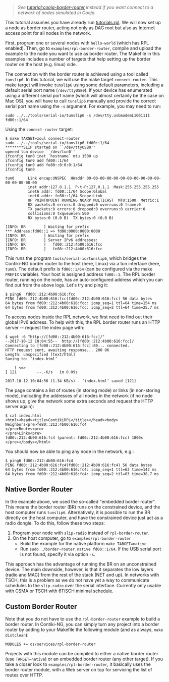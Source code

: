 > _See [tutorial:cooja-border-router] instead if you want connect to a network of nodes simulated in Cooja._

This tutorial assumes you have already run [tutorials:rpl].
We will now set up a node as border router, acting not only as DAG root but also as Internet access point for all nodes in the network.

First, program one or several nodes with `hello-world` (which has RPL enabled). Then, go to `examples/rpl-border-router`, compile and upload the example to the node you want to use as border router. The Makefile in this examples includes a number of targets that help setting up the border router on the host (e.g. linux) side.

The connection with the border router is achieved using a tool called `tunslip6`. In this tutorial, we will use the make target `connect-router`. This make target will invoke `tunslip6` using some default parameters, including a default serial port name (`/dev/ttyUSB0`). If your device has enumerated using a different serial port name (which will almost certainly be the case on Mac OS), you will have to call `tunslip6` manually and provide the correct serial port name using the `-s` argument. For example, you may need to run:

```
sudo ../../tools/serial-io/tunslip6 -s /dev/tty.usbmodemL1001111 fd00::1/64
```

Using the `connect-router` target:
```
$ make TARGET=zoul connect-router 
sudo ../../tools/serial-io/tunslip6 fd00::1/64
********SLIP started on ``/dev/ttyUSB0''
opened tun device ``/dev/tun0''
ifconfig tun0 inet `hostname` mtu 1500 up
ifconfig tun0 add fd00::1/64
ifconfig tun0 add fe80::0:0:0:1/64
ifconfig tun0

tun0      Link encap:UNSPEC  HWaddr 00-00-00-00-00-00-00-00-00-00-00-00-00-00-00-00  
          inet addr:127.0.1.1  P-t-P:127.0.1.1  Mask:255.255.255.255
          inet6 addr: fd00::1/64 Scope:Global
          inet6 addr: fe80::1/64 Scope:Link
          UP POINTOPOINT RUNNING NOARP MULTICAST  MTU:1500  Metric:1
          RX packets:0 errors:0 dropped:0 overruns:0 frame:0
          TX packets:0 errors:0 dropped:0 overruns:0 carrier:0
          collisions:0 txqueuelen:500 
          RX bytes:0 (0.0 B)  TX bytes:0 (0.0 B)

[INFO: BR        ] Waiting for prefix
*** Address:fd00::1 => fd00:0000:0000:0000
[INFO: BR        ] Waiting for prefix
[INFO: BR        ] Server IPv6 addresses:
[INFO: BR        ]   fd00::212:4b00:616:fcc
[INFO: BR        ]   fe80::212:4b00:616:fcc
```

This runs the program `tools/serial-io/tunslip6`, which bridges the Contiki-NG border router to the host (here, Linux) via a tun interface (here, `tun0`). The default prefix is `fd00::1/64` (can be configured via the make `PREFIX` variable). Your host is assigned address `fd00::1`. The RPL border router, running on the node, has an auto-configured address which you can find out from the above logs. Let's try and ping it:
```
$ ping6  fd00::212:4b00:616:fcc
PING fd00::212:4b00:616:fcc(fd00::212:4b00:616:fcc) 56 data bytes
64 bytes from fd00::212:4b00:616:fcc: icmp_seq=1 ttl=64 time=154 ms
64 bytes from fd00::212:4b00:616:fcc: icmp_seq=2 ttl=64 time=25.7 ms
```

To access nodes inside the RPL network, we first need to find out their global IPv6 address. To help with this, the RPL border router runs an HTTP server -- request the index page with:
```
$ wget -6 "http://[fd00::212:4b00:616:fcc]/"
--2017-10-12 10:04:55--  http://[fd00::212:4b00:616:fcc]/
Connecting to [fd00::212:4b00:616:fcc]:80... connected.
HTTP request sent, awaiting response... 200 OK
Length: unspecified [text/html]
Saving to: ‘index.html’

    [ <=>                                                                                                                                                                ] 121         --.-K/s   in 0.09s   

2017-10-12 10:04:56 (1.34 KB/s) - ‘index.html’ saved [121]
```

The page contains a list of routes (in storing mode) or links (in non-storing mode), indicating the addresses of all nodes in the network (if no node shows up, give the network some extra seconds and request the HTTP server again):
```
$ cat index.html
<html><head><title>ContikiRPL</title></head><body>
Neighbors<pre>fe80::212:4b00:616:fc4
</pre>Routes<pre>
</pre>Links<pre>
fd00::212:4b00:616:fc4 (parent: fd00::212:4b00:616:fcc) 1800s
</pre></body></html>
```

You should now be able to ping any node in the network, e.g.:
```
$ ping6 fd00::212:4b00:616:fc4
PING fd00::212:4b00:616:fc4(fd00::212:4b00:616:fc4) 56 data bytes
64 bytes from fd00::212:4b00:616:fc4: icmp_seq=1 ttl=63 time=142 ms
64 bytes from fd00::212:4b00:616:fc4: icmp_seq=2 ttl=63 time=38.7 ms
```

## Native Border Router

In the example above, we used the so-called "embedded border router".
This means the border router (BR) runs on the constrained device, and the host computer runs `tunslip6`.
Alternatively, it is possible to run the BR directly on the host computer, and have the constrained device just act as a radio dongle.
To do this, follow these two steps:
1. Program your node with `slip-radio` instead of `rpl-border-router`.
1. On the host computer, go to `examples/rpl-border-router`
    * Build the example for the native platform `make TARGET=native`
    * Run `sudo ./border-router.native fd00::1/64`. If the USB serial port is not found, specify it via option `-s`.

This approach has the advantage of running the BR on an unconstrained device.
The main downside, however, is that it separates the low layers (radio and MAC) from the rest of the stack (NET and up).
In networks with TSCH, this is a problem as we do not have yet a way to communicate schedules to the `slip-radio` over the serial interface.
Currently only usable with CSMA or TSCH with 6TiSCH minimal schedule.

## Custom Border Router

Note that you do not have to use the `rpl-border-router` example to build a border router.
In Contiki-NG, you can simply turn any project into a border router by adding to your Makefile the following module (and as always, `make distclean`):
```
MODULES += os/services/rpl-border-router
```

Projects with this module can be compiled to either a native border router (use `TARGET=native`) or an embedded border router (any other target).
If you take a closer look to `examples/rpl-border-router`, it basically uses the border router module, with a Web server on top for servicing the list of routes over HTTP.

[tutorials:rpl]: https://github.com/contiki-ng/contiki-ng/wiki/Tutorial:-RPL

[tutorial:cooja-border-router]: https://github.com/contiki-ng/contiki-ng/wiki/Cooja:-simulating-a-border-router